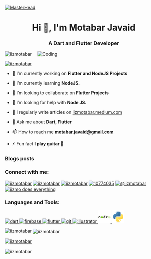 [![MasterHead](https://camo.githubusercontent.com/d70ec303b9c58c1e74f0c483f89faddf319a757544a83d32ef54216bd2ad1ec3/68747470733a2f2f7777772e7a65616c6f75737765622e636f6d2f77702d636f6e74656e742f75706c6f6164732f323032312f31302f42616e6e65722d332e6a7067)](https://github.com/iizmotabar)

<h1 align="center">Hi 👋, I'm Motabar Javaid</h1>
<h3 align="center">A Dart and Flutter Developer</h3>
<img align="right" alt= "Coding" width="400" src="https://media.giphy.com/media/Qn49Fjxm3ECmWh9x4v/giphy.gif">


<p align="left"> <img src="https://komarev.com/ghpvc/?username=iizmotabar&label=Profile%20views&color=0e75b6&style=flat" alt="iizmotabar" /> </p>



<p align="left"> <a href="https://twitter.com/iizmotabar" target="blank"><img src="https://img.shields.io/twitter/follow/iizmotabar?logo=twitter&style=for-the-badge" alt="iizmotabar" /></a> </p>

- 🔭 I’m currently working on **Flutter and NodeJS Projects**

- 🌱 I’m currently learning **NodeJS.**

- 👯 I’m looking to collaborate on **Flutter Projects**

- 🤝 I’m looking for help with **Node JS.**

- 📝 I regularly write articles on [iizmotabar.medium.com](iizmotabar.medium.com)

- 💬 Ask me about **Dart, Flutter**

- 📫 How to reach me **motabar.javaid@gmail.com**

- ⚡ Fun fact **I play guitar 🎸**

### Blogs posts
<!-- BLOG-POST-LIST:START -->
<!-- BLOG-POST-LIST:END -->

<h3 align="left">Connect with me:</h3>
<p align="left">
<a href="https://dev.to/iizmotabar" target="blank"><img align="center" src="https://raw.githubusercontent.com/rahuldkjain/github-profile-readme-generator/master/src/images/icons/Social/devto.svg" alt="iizmotabar" height="30" width="40" /></a>
<a href="https://twitter.com/iizmotabar" target="blank"><img align="center" src="https://raw.githubusercontent.com/rahuldkjain/github-profile-readme-generator/master/src/images/icons/Social/twitter.svg" alt="iizmotabar" height="30" width="40" /></a>
<a href="https://linkedin.com/in/iizmotabar" target="blank"><img align="center" src="https://raw.githubusercontent.com/rahuldkjain/github-profile-readme-generator/master/src/images/icons/Social/linked-in-alt.svg" alt="iizmotabar" height="30" width="40" /></a>
<a href="https://stackoverflow.com/users/10774035" target="blank"><img align="center" src="https://raw.githubusercontent.com/rahuldkjain/github-profile-readme-generator/master/src/images/icons/Social/stack-overflow.svg" alt="10774035" height="30" width="40" /></a>
<a href="https://medium.com/@iizmotabar" target="blank"><img align="center" src="https://raw.githubusercontent.com/rahuldkjain/github-profile-readme-generator/master/src/images/icons/Social/medium.svg" alt="@iizmotabar" height="30" width="40" /></a>
<a href="https://www.youtube.com/c/iizmo does everything" target="blank"><img align="center" src="https://raw.githubusercontent.com/rahuldkjain/github-profile-readme-generator/master/src/images/icons/Social/youtube.svg" alt="iizmo does everything" height="30" width="40" /></a>
</p>

<h3 align="left">Languages and Tools:</h3>
<p align="left"> <a href="https://dart.dev" target="_blank" rel="noreferrer"> <img src="https://www.vectorlogo.zone/logos/dartlang/dartlang-icon.svg" alt="dart" width="40" height="40"/> </a> <a href="https://firebase.google.com/" target="_blank" rel="noreferrer"> <img src="https://www.vectorlogo.zone/logos/firebase/firebase-icon.svg" alt="firebase" width="40" height="40"/> </a> <a href="https://flutter.dev" target="_blank" rel="noreferrer"> <img src="https://www.vectorlogo.zone/logos/flutterio/flutterio-icon.svg" alt="flutter" width="40" height="40"/> </a> <a href="https://git-scm.com/" target="_blank" rel="noreferrer"> <img src="https://www.vectorlogo.zone/logos/git-scm/git-scm-icon.svg" alt="git" width="40" height="40"/> </a> <a href="https://www.adobe.com/in/products/illustrator.html" target="_blank" rel="noreferrer"> <img src="https://www.vectorlogo.zone/logos/adobe_illustrator/adobe_illustrator-icon.svg" alt="illustrator" width="40" height="40"/> </a> <a href="https://nodejs.org" target="_blank" rel="noreferrer"> <img src="https://raw.githubusercontent.com/devicons/devicon/master/icons/nodejs/nodejs-original-wordmark.svg" alt="nodejs" width="40" height="40"/> </a> <a href="https://www.python.org" target="_blank" rel="noreferrer"> <img src="https://raw.githubusercontent.com/devicons/devicon/master/icons/python/python-original.svg" alt="python" width="40" height="40"/> </a> </p>



<p><img align="left" src="https://github-readme-stats.vercel.app/api/top-langs?username=iizmotabar&show_icons=true&locale=en&layout=compact" alt="iizmotabar" /></p>

<p>&nbsp;<img align="center" src="https://github-readme-stats.vercel.app/api?username=iizmotabar&show_icons=true&locale=en" alt="iizmotabar" /></p>

<p align="left"> <a href="https://github.com/ryo-ma/github-profile-trophy"><img src="https://github-profile-trophy.vercel.app/?username=iizmotabar" alt="iizmotabar" /></a> </p>

<p><img align="center" src="https://github-readme-streak-stats.herokuapp.com/?user=iizmotabar&" alt="iizmotabar" /></p>

